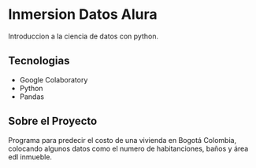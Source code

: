 # Inmersion Datos Alura
Introduccion a la ciencia de datos con python.

## Tecnologias
- Google Colaboratory
- Python
- Pandas
  
## Sobre el Proyecto
Programa para predecir el costo de una vivienda en Bogotá Colombia, colocando algunos datos como el numero de habitanciones, baños y área edl inmueble.
